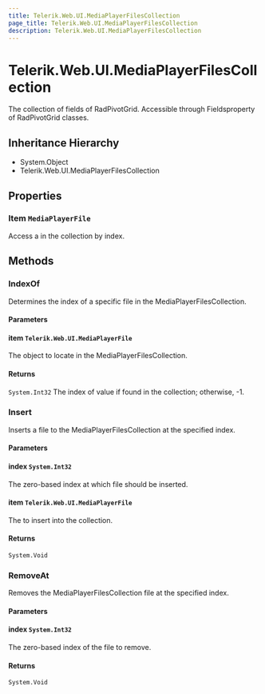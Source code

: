 ```yaml
---
title: Telerik.Web.UI.MediaPlayerFilesCollection
page_title: Telerik.Web.UI.MediaPlayerFilesCollection
description: Telerik.Web.UI.MediaPlayerFilesCollection
---
```


# Telerik.Web.UI.MediaPlayerFilesCollection

The collection of fields of RadPivotGrid. Accessible through
            Fieldsproperty of RadPivotGrid classes.

## Inheritance Hierarchy

* System.Object
* Telerik.Web.UI.MediaPlayerFilesCollection

## Properties

###  Item `MediaPlayerFile`

Access a  in the collection by index.

## Methods

###  IndexOf

Determines the index of a specific file in the
            MediaPlayerFilesCollection.

#### Parameters

#### item `Telerik.Web.UI.MediaPlayerFile`

The object to locate in the MediaPlayerFilesCollection.

#### Returns

`System.Int32` The index of value if found in the collection;
            otherwise, -1.

###  Insert

Inserts a file to the MediaPlayerFilesCollection at the specified
            index.

#### Parameters

#### index `System.Int32`

The zero-based index at which file should be
            inserted.

#### item `Telerik.Web.UI.MediaPlayerFile`

The  to insert into the collection.

#### Returns

`System.Void` 

###  RemoveAt

Removes the MediaPlayerFilesCollection file at the specified
            index.

#### Parameters

#### index `System.Int32`

The zero-based index of the file to remove.

#### Returns

`System.Void` 

